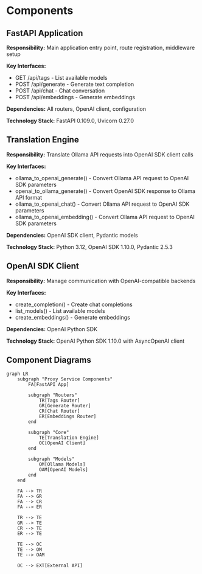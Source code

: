 # Components

## FastAPI Application

**Responsibility:** Main application entry point, route registration, middleware setup

**Key Interfaces:**

- GET /api/tags - List available models
- POST /api/generate - Generate text completion
- POST /api/chat - Chat conversation
- POST /api/embeddings - Generate embeddings

**Dependencies:** All routers, OpenAI client, configuration

**Technology Stack:** FastAPI 0.109.0, Uvicorn 0.27.0

## Translation Engine

**Responsibility:** Translate Ollama API requests into OpenAI SDK client calls

**Key Interfaces:**

- ollama_to_openai_generate() - Convert Ollama API request to OpenAI SDK parameters
- openai_to_ollama_generate() - Convert OpenAI SDK response to Ollama API format
- ollama_to_openai_chat() - Convert Ollama API request to OpenAI SDK parameters
- ollama_to_openai_embedding() - Convert Ollama API request to OpenAI SDK parameters

**Dependencies:** OpenAI SDK client, Pydantic models

**Technology Stack:** Python 3.12, OpenAI SDK 1.10.0, Pydantic 2.5.3

## OpenAI SDK Client

**Responsibility:** Manage communication with OpenAI-compatible backends

**Key Interfaces:**

- create_completion() - Create chat completions
- list_models() - List available models
- create_embeddings() - Generate embeddings

**Dependencies:** OpenAI Python SDK

**Technology Stack:** OpenAI Python SDK 1.10.0 with AsyncOpenAI client

## Component Diagrams

```mermaid
graph LR
    subgraph "Proxy Service Components"
        FA[FastAPI App]
        
        subgraph "Routers"
            TR[Tags Router]
            GR[Generate Router]
            CR[Chat Router]
            ER[Embeddings Router]
        end
        
        subgraph "Core"
            TE[Translation Engine]
            OC[OpenAI Client]
        end
        
        subgraph "Models"
            OM[Ollama Models]
            OAM[OpenAI Models]
        end
    end
    
    FA --> TR
    FA --> GR
    FA --> CR
    FA --> ER
    
    TR --> TE
    GR --> TE
    CR --> TE
    ER --> TE
    
    TE --> OC
    TE --> OM
    TE --> OAM
    
    OC --> EXT[External API]
```
